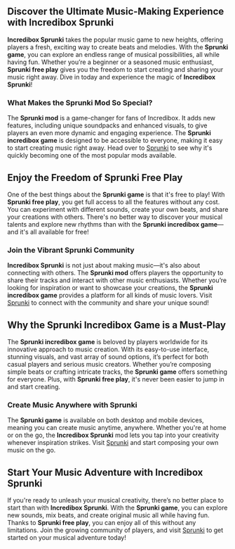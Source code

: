 <h2>Discover the Ultimate Music-Making Experience with Incredibox Sprunki</h2>
<p><strong>Incredibox Sprunki</strong> takes the popular music game to new heights, offering players a fresh, exciting way to create beats and melodies. With the <strong>Sprunki game</strong>, you can explore an endless range of musical possibilities, all while having fun. Whether you’re a beginner or a seasoned music enthusiast, <strong>Sprunki free play</strong> gives you the freedom to start creating and sharing your music right away. Dive in today and experience the magic of <strong>Incredibox Sprunki</strong>!</p>

<h3>What Makes the Sprunki Mod So Special?</h3>
<p>The <strong>Sprunki mod</strong> is a game-changer for fans of Incredibox. It adds new features, including unique soundpacks and enhanced visuals, to give players an even more dynamic and engaging experience. The <strong>Sprunki incredibox game</strong> is designed to be accessible to everyone, making it easy to start creating music right away. Head over to <a href="https://sprunkisprunk.github.io/">Sprunki</a> to see why it's quickly becoming one of the most popular mods available.</p>

<h2>Enjoy the Freedom of Sprunki Free Play</h2>
<p>One of the best things about the <strong>Sprunki game</strong> is that it's free to play! With <strong>Sprunki free play</strong>, you get full access to all the features without any cost. You can experiment with different sounds, create your own beats, and share your creations with others. There's no better way to discover your musical talents and explore new rhythms than with the <strong>Sprunki incredibox game</strong>—and it's all available for free!</p>

<h3>Join the Vibrant Sprunki Community</h3>
<p><strong>Incredibox Sprunki</strong> is not just about making music—it's also about connecting with others. The <strong>Sprunki mod</strong> offers players the opportunity to share their tracks and interact with other music enthusiasts. Whether you’re looking for inspiration or want to showcase your creations, the <strong>Sprunki incredibox game</strong> provides a platform for all kinds of music lovers. Visit <a href="https://sprunkisprunk.github.io/">Sprunki</a> to connect with the community and share your unique sound!</p>

<h2>Why the Sprunki Incredibox Game is a Must-Play</h2>
<p>The <strong>Sprunki incredibox game</strong> is beloved by players worldwide for its innovative approach to music creation. With its easy-to-use interface, stunning visuals, and vast array of sound options, it’s perfect for both casual players and serious music creators. Whether you’re composing simple beats or crafting intricate tracks, the <strong>Sprunki game</strong> offers something for everyone. Plus, with <strong>Sprunki free play</strong>, it's never been easier to jump in and start creating.</p>

<h3>Create Music Anywhere with Sprunki</h3>
<p>The <strong>Sprunki game</strong> is available on both desktop and mobile devices, meaning you can create music anytime, anywhere. Whether you're at home or on the go, the <strong>Incredibox Sprunki</strong> mod lets you tap into your creativity whenever inspiration strikes. Visit <a href="https://sprunkisprunk.github.io/">Sprunki</a> and start composing your own music on the go.</p>

<h2>Start Your Music Adventure with Incredibox Sprunki</h2>
<p>If you're ready to unleash your musical creativity, there’s no better place to start than with <strong>Incredibox Sprunki</strong>. With the <strong>Sprunki game</strong>, you can explore new sounds, mix beats, and create original music all while having fun. Thanks to <strong>Sprunki free play</strong>, you can enjoy all of this without any limitations. Join the growing community of players, and visit <a href="https://sprunkisprunk.github.io/">Sprunki</a> to get started on your musical adventure today!</p>
